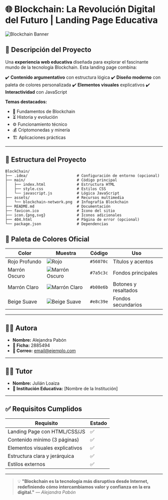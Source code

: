 # 🌐 Blockchain: La Revolución Digital del Futuro | Landing Page Educativa

![Blockchain Banner](https://masteringmoney.io/wp-content/uploads/2023/10/Que-es-la-blockchain-y-como-funciona-1-768x548.jpg)

## 🚀 Descripción del Proyecto

Una **experiencia web educativa** diseñada para explorar el fascinante mundo de la tecnología Blockchain. Esta landing page combina:

✔️ **Contenido argumentativo** con estructura lógica
✔️ **Diseño moderno** con paleta de colores personalizada
✔️ **Elementos visuales** explicativos
✔️ **Interactividad** con JavaScript

**Temas destacados:**
- 🔐 Fundamentos de Blockchain
- ⏳ Historia y evolución
- ⚙️ Funcionamiento técnico
- 💰 Criptomonedas y minería
- 🏗️ Aplicaciones prácticas

---

## 📂 Estructura del Proyecto

```
BlockChain/
├── .idea/                      # Configuración de entorno (opcional)
├── main/                       # Código principal
│   ├── index.html              # Estructura HTML
│   ├── style.css               # Estilos CSS
│   └── javascript.js           # Lógica JavaScript
├── assets/                     # Recursos multimedia
│   └── blockchain-network.png  # Infografía Blockchain
├── README.md                   # Documentación
├── favicon.ico                 # Ícono del sitio
├── icon.{png,svg}              # Íconos adicionales
├── 404.html                    # Página de error (opcional)
└── package.json                # Dependencias
```

## 🎨 Paleta de Colores Oficial

| Color           | Muestra                                                | Código     | Uso                    |
|----------------|--------------------------------------------------------|------------|------------------------|
| Rojo Profundo  | ![Rojo](https://raw.githubusercontent.com/alejandrapabon-colores/colores/main/56070c.png) | `#56070c`  | Títulos y acentos      |
| Marrón Oscuro  | ![Marrón Oscuro](https://raw.githubusercontent.com/alejandrapabon-colores/colores/main/7a5c3c.png) | `#7a5c3c`  | Fondos principales     |
| Marrón Claro   | ![Marrón Claro](https://raw.githubusercontent.com/alejandrapabon-colores/colores/main/b08e6b.png) | `#b08e6b`  | Botones y resaltados   |
| Beige Suave    | ![Beige Suave](https://raw.githubusercontent.com/alejandrapabon-colores/colores/main/e8c39e.png) | `#e8c39e`  | Fondos secundarios     |

---

## 👩‍💻 Autora

- **Nombre:** Alejandra Pabón
- **📌 Ficha:** 2885494
- **📧 Correo:** email@ejemplo.com

---

## 👨‍🏫 Tutor

- **Nombre:** Julián Loaiza
- **🏫 Institución Educativa:** [Nombre de la Institución]

---

## ✅ Requisitos Cumplidos

| Requisito                                 | Estado |
|-------------------------------------------|--------|
| Landing Page con HTML/CSS/JS              | ✅     |
| Contenido mínimo (3 páginas)              | ✅     |
| Elementos visuales explicativos           | ✅     |
| Estructura clara y jerárquica             | ✅     |
| Estilos externos                          | ✅     |

---
> 💡 **"Blockchain es la tecnología más disruptiva desde Internet, redefiniendo cómo intercambiamos valor y confianza en la era digital."**
> — *Alejandra Pabón*
